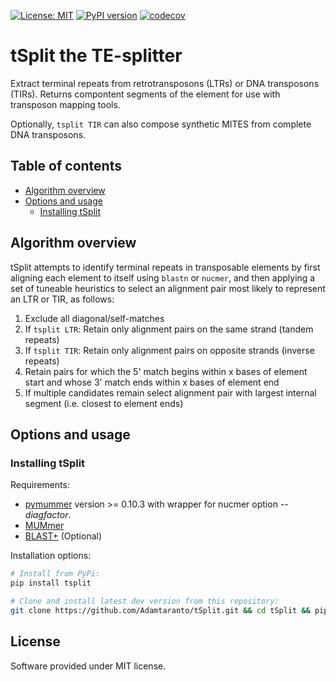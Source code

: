 [![License: MIT](https://img.shields.io/badge/License-MIT-yellow.svg)](https://opensource.org/licenses/MIT)
[![PyPI version](https://badge.fury.io/py/tSplit.svg)](https://badge.fury.io/py/tSplit)
[![codecov](https://codecov.io/gh/Adamtaranto/tSplit/graph/badge.svg?token=24AGM1OWS5)](https://codecov.io/gh/Adamtaranto/tSplit)

# tSplit the TE-splitter

Extract terminal repeats from retrotransposons (LTRs) or DNA transposons (TIRs). Returns compontent segments of the element for use with transposon mapping tools.

Optionally, `tsplit TIR` can also compose synthetic MITES from complete DNA transposons.

## Table of contents

* [Algorithm overview](#algorithm-overview)
* [Options and usage](#options-and-usage)
  * [Installing tSplit](#installing-tsplit)

## Algorithm overview

tSplit attempts to identify terminal repeats in transposable elements by
first aligning each element to itself using `blastn` or `nucmer`, and then applying a set of
tuneable heuristics to select an alignment pair most likely to represent an LTR or TIR, as follows:

  1. Exclude all diagonal/self-matches
  2. If `tsplit LTR`: Retain only alignment pairs on the same strand (tandem repeats)
  3. If `tsplit TIR`: Retain only alignment pairs on opposite strands (inverse repeats)
  4. Retain pairs for which the 5' match begins within x bases of element start
     and whose 3' match ends within x bases of element end
  5. If multiple candidates remain select alignment pair with largest internal segment
  (i.e. closest to element ends)

## Options and usage

### Installing tSplit

Requirements:

* [pymummer](https://pypi.python.org/pypi/pymummer) version >= 0.10.3 with wrapper for nucmer option *--diagfactor*.
* [MUMmer](http://mummer.sourceforge.net/)
* [BLAST+](ftp://ftp.ncbi.nlm.nih.gov/blast/executables/blast+/LATEST/) (Optional)

Installation options:

```bash
# Install from PyPi:
pip install tsplit

# Clone and install latest dev version from this repository:
git clone https://github.com/Adamtaranto/tSplit.git && cd tSplit && pip install -e '.[dev]'
```

## License

Software provided under MIT license.
